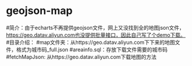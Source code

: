 # geojson-map
#简介：由于echarts不再提供geojson文件，网上又没找到全的地图json文件，https://geo.datav.aliyun.com也没提供批量接口，因此自己写了个demo下载。
#目录介绍：
#map文件夹：从https://geo.datav.aliyun.com下下来的地图文件，格式为城市码_full.json
#areainfo.sql：存放下载文件需要的城市码
#fetchMapJson: 从https://geo.datav.aliyun.com下载地图的方法
